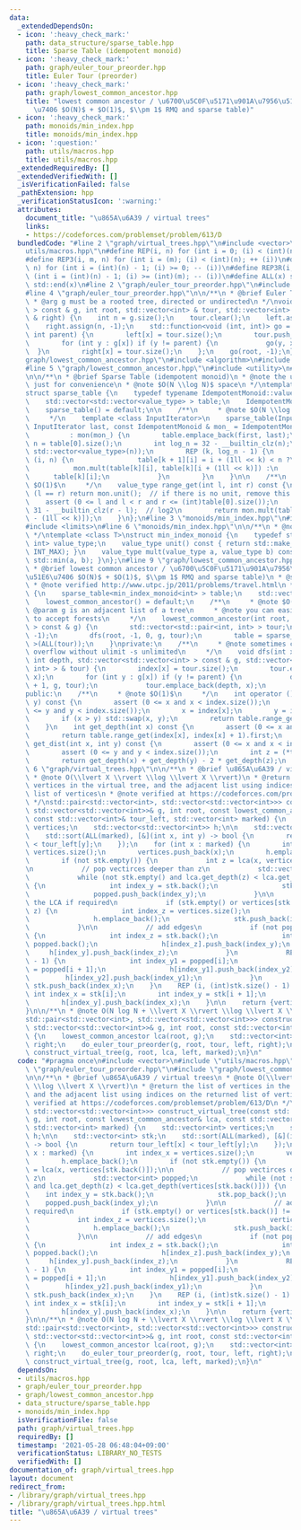 ```yaml
---
data:
  _extendedDependsOn:
  - icon: ':heavy_check_mark:'
    path: data_structure/sparse_table.hpp
    title: Sparse Table (idempotent monoid)
  - icon: ':heavy_check_mark:'
    path: graph/euler_tour_preorder.hpp
    title: Euler Tour (preorder)
  - icon: ':heavy_check_mark:'
    path: graph/lowest_common_ancestor.hpp
    title: "lowest common ancestor / \u6700\u5C0F\u5171\u901A\u7956\u5148 (\u524D\u51E6\
      \u7406 $O(N)$ + $O(1)$, $\\pm 1$ RMQ and sparse table)"
  - icon: ':heavy_check_mark:'
    path: monoids/min_index.hpp
    title: monoids/min_index.hpp
  - icon: ':question:'
    path: utils/macros.hpp
    title: utils/macros.hpp
  _extendedRequiredBy: []
  _extendedVerifiedWith: []
  _isVerificationFailed: false
  _pathExtension: hpp
  _verificationStatusIcon: ':warning:'
  attributes:
    document_title: "\u865A\u6A39 / virtual trees"
    links:
    - https://codeforces.com/problemset/problem/613/D
  bundledCode: "#line 2 \"graph/virtual_trees.hpp\"\n#include <vector>\n#line 2 \"\
    utils/macros.hpp\"\n#define REP(i, n) for (int i = 0; (i) < (int)(n); ++ (i))\n\
    #define REP3(i, m, n) for (int i = (m); (i) < (int)(n); ++ (i))\n#define REP_R(i,\
    \ n) for (int i = (int)(n) - 1; (i) >= 0; -- (i))\n#define REP3R(i, m, n) for\
    \ (int i = (int)(n) - 1; (i) >= (int)(m); -- (i))\n#define ALL(x) std::begin(x),\
    \ std::end(x)\n#line 2 \"graph/euler_tour_preorder.hpp\"\n#include <functional>\n\
    #line 4 \"graph/euler_tour_preorder.hpp\"\n\n/**\n * @brief Euler Tour (preorder)\n\
    \ * @arg g must be a rooted tree, directed or undirected\n */\nvoid do_euler_tour_preorder(std::vector<std::vector<int>\
    \ > const & g, int root, std::vector<int> & tour, std::vector<int> & left, std::vector<int>\
    \ & right) {\n    int n = g.size();\n    tour.clear();\n    left.assign(n, -1);\n\
    \    right.assign(n, -1);\n    std::function<void (int, int)> go = [&](int x,\
    \ int parent) {\n        left[x] = tour.size();\n        tour.push_back(x);\n\
    \        for (int y : g[x]) if (y != parent) {\n            go(y, x);\n      \
    \  }\n        right[x] = tour.size();\n    };\n    go(root, -1);\n}\n#line 2 \"\
    graph/lowest_common_ancestor.hpp\"\n#include <algorithm>\n#include <cassert>\n\
    #line 5 \"graph/lowest_common_ancestor.hpp\"\n#include <utility>\n#line 5 \"data_structure/sparse_table.hpp\"\
    \n\n/**\n * @brief Sparse Table (idempotent monoid)\n * @note the unit is required\
    \ just for convenience\n * @note $O(N \\log N)$ space\n */\ntemplate <class IdempotentMonoid>\n\
    struct sparse_table {\n    typedef typename IdempotentMonoid::value_type value_type;\n\
    \    std::vector<std::vector<value_type> > table;\n    IdempotentMonoid mon;\n\
    \    sparse_table() = default;\n\n    /**\n     * @note $O(N \\log N)$ time\n\
    \     */\n    template <class InputIterator>\n    sparse_table(InputIterator first,\
    \ InputIterator last, const IdempotentMonoid & mon_ = IdempotentMonoid())\n  \
    \          : mon(mon_) {\n        table.emplace_back(first, last);\n        int\
    \ n = table[0].size();\n        int log_n = 32 - __builtin_clz(n);\n        table.resize(log_n,\
    \ std::vector<value_type>(n));\n        REP (k, log_n - 1) {\n            REP\
    \ (i, n) {\n                table[k + 1][i] = i + (1ll << k) < n ?\n         \
    \           mon.mult(table[k][i], table[k][i + (1ll << k)]) :\n              \
    \      table[k][i];\n            }\n        }\n    }\n\n    /**\n     * @note\
    \ $O(1)$\n     */\n    value_type range_get(int l, int r) const {\n        if\
    \ (l == r) return mon.unit();  // if there is no unit, remove this line\n    \
    \    assert (0 <= l and l < r and r <= (int)table[0].size());\n        int k =\
    \ 31 - __builtin_clz(r - l);  // log2\n        return mon.mult(table[k][l], table[k][r\
    \ - (1ll << k)]);\n    }\n};\n#line 3 \"monoids/min_index.hpp\"\n#include <climits>\n\
    #include <limits>\n#line 6 \"monoids/min_index.hpp\"\n\n/**\n * @note a semilattice\n\
    \ */\ntemplate <class T>\nstruct min_index_monoid {\n    typedef std::pair<T,\
    \ int> value_type;\n    value_type unit() const { return std::make_pair(std::numeric_limits<T>::max(),\
    \ INT_MAX); }\n    value_type mult(value_type a, value_type b) const { return\
    \ std::min(a, b); }\n};\n#line 9 \"graph/lowest_common_ancestor.hpp\"\n\n/**\n\
    \ * @brief lowest common ancestor / \u6700\u5C0F\u5171\u901A\u7956\u5148 (\u524D\
    \u51E6\u7406 $O(N)$ + $O(1)$, $\\pm 1$ RMQ and sparse table)\n * @see https://www.slideshare.net/yumainoue965/lca-and-rmq\n\
    \ * @note verified http://www.utpc.jp/2011/problems/travel.html\n */\nstruct lowest_common_ancestor\
    \ {\n    sparse_table<min_index_monoid<int> > table;\n    std::vector<int> index;\n\
    \    lowest_common_ancestor() = default;\n    /**\n     * @note $O(N)$\n     *\
    \ @param g is an adjacent list of a tree\n     * @note you can easily modify this\
    \ to accept forests\n     */\n    lowest_common_ancestor(int root, std::vector<std::vector<int>\
    \ > const & g) {\n        std::vector<std::pair<int, int> > tour;\n        index.assign(g.size(),\
    \ -1);\n        dfs(root, -1, 0, g, tour);\n        table = sparse_table<min_index_monoid<int>\
    \ >(ALL(tour));\n    }\nprivate:\n    /**\n     * @note sometimes causes stack\
    \ overflow without ulimit -s unlimited\n     */\n    void dfs(int x, int parent,\
    \ int depth, std::vector<std::vector<int> > const & g, std::vector<std::pair<int,\
    \ int> > & tour) {\n        index[x] = tour.size();\n        tour.emplace_back(depth,\
    \ x);\n        for (int y : g[x]) if (y != parent) {\n            dfs(y, x, depth\
    \ + 1, g, tour);\n            tour.emplace_back(depth, x);\n        }\n    }\n\
    public:\n    /**\n     * @note $O(1)$\n     */\n    int operator () (int x, int\
    \ y) const {\n        assert (0 <= x and x < index.size());\n        assert (0\
    \ <= y and y < index.size());\n        x = index[x];\n        y = index[y];\n\
    \        if (x > y) std::swap(x, y);\n        return table.range_get(x, y + 1).second;\n\
    \    }\n    int get_depth(int x) const {\n        assert (0 <= x and x < index.size());\n\
    \        return table.range_get(index[x], index[x] + 1).first;\n    }\n    int\
    \ get_dist(int x, int y) const {\n        assert (0 <= x and x < index.size());\n\
    \        assert (0 <= y and y < index.size());\n        int z = (*this)(x, y);\n\
    \        return get_depth(x) + get_depth(y) - 2 * get_depth(z);\n    }\n};\n#line\
    \ 6 \"graph/virtual_trees.hpp\"\n\n/**\n * @brief \u865A\u6A39 / virtual trees\n\
    \ * @note O(\\lvert X \\rvert \\log \\lvert X \\rvert)\n * @return the list of\
    \ vertices in the virtual tree, and the adjacent list using indices on the returned\
    \ list of vertices\n * @note verified at https://codeforces.com/problemset/problem/613/D\n\
    \ */\nstd::pair<std::vector<int>, std::vector<std::vector<int>>> construct_virtual_tree(const\
    \ std::vector<std::vector<int>>& g, int root, const lowest_common_ancestor& lca,\
    \ const std::vector<int>& tour_left, std::vector<int> marked) {\n    std::vector<int>\
    \ vertices;\n    std::vector<std::vector<int>> h;\n\n    std::vector<int> stk;\n\
    \    std::sort(ALL(marked), [&](int x, int y) -> bool {\n        return tour_left[x]\
    \ < tour_left[y];\n    });\n    for (int x : marked) {\n        int index_x =\
    \ vertices.size();\n        vertices.push_back(x);\n        h.emplace_back();\n\
    \        if (not stk.empty()) {\n            int z = lca(x, vertices[stk.back()]);\n\
    \n            // pop vectirces deeper than z\n            std::vector<int> popped;\n\
    \            while (not stk.empty() and lca.get_depth(z) < lca.get_depth(vertices[stk.back()]))\
    \ {\n                int index_y = stk.back();\n                stk.pop_back();\n\
    \                popped.push_back(index_y);\n            }\n\n            // add\
    \ the LCA if required\n            if (stk.empty() or vertices[stk.back()] !=\
    \ z) {\n                int index_z = vertices.size();\n                vertices.push_back(z);\n\
    \                h.emplace_back();\n                stk.push_back(index_z);\n\
    \            }\n\n            // add edges\n            if (not popped.empty())\
    \ {\n                int index_z = stk.back();\n                int index_y =\
    \ popped.back();\n                h[index_z].push_back(index_y);\n           \
    \     h[index_y].push_back(index_z);\n            }\n            REP (i, (int)popped.size()\
    \ - 1) {\n                int index_y1 = popped[i];\n                int index_y2\
    \ = popped[i + 1];\n                h[index_y1].push_back(index_y2);\n       \
    \         h[index_y2].push_back(index_y1);\n            }\n        }\n       \
    \ stk.push_back(index_x);\n    }\n    REP (i, (int)stk.size() - 1) {\n       \
    \ int index_x = stk[i];\n        int index_y = stk[i + 1];\n        h[index_x].push_back(index_y);\n\
    \        h[index_y].push_back(index_x);\n    }\n\n    return {vertices, h};\n\
    }\n\n/**\n * @note O(N log N + \\lvert X \\rvert \\log \\lvert X \\rvert)\n */\n\
    std::pair<std::vector<int>, std::vector<std::vector<int>>> construct_virtual_tree(const\
    \ std::vector<std::vector<int>>& g, int root, const std::vector<int>& marked)\
    \ {\n    lowest_common_ancestor lca(root, g);\n    std::vector<int> tour, left,\
    \ right;\n    do_euler_tour_preorder(g, root, tour, left, right);\n    return\
    \ construct_virtual_tree(g, root, lca, left, marked);\n}\n"
  code: "#pragma once\n#include <vector>\n#include \"utils/macros.hpp\"\n#include\
    \ \"graph/euler_tour_preorder.hpp\"\n#include \"graph/lowest_common_ancestor.hpp\"\
    \n\n/**\n * @brief \u865A\u6A39 / virtual trees\n * @note O(\\lvert X \\rvert\
    \ \\log \\lvert X \\rvert)\n * @return the list of vertices in the virtual tree,\
    \ and the adjacent list using indices on the returned list of vertices\n * @note\
    \ verified at https://codeforces.com/problemset/problem/613/D\n */\nstd::pair<std::vector<int>,\
    \ std::vector<std::vector<int>>> construct_virtual_tree(const std::vector<std::vector<int>>&\
    \ g, int root, const lowest_common_ancestor& lca, const std::vector<int>& tour_left,\
    \ std::vector<int> marked) {\n    std::vector<int> vertices;\n    std::vector<std::vector<int>>\
    \ h;\n\n    std::vector<int> stk;\n    std::sort(ALL(marked), [&](int x, int y)\
    \ -> bool {\n        return tour_left[x] < tour_left[y];\n    });\n    for (int\
    \ x : marked) {\n        int index_x = vertices.size();\n        vertices.push_back(x);\n\
    \        h.emplace_back();\n        if (not stk.empty()) {\n            int z\
    \ = lca(x, vertices[stk.back()]);\n\n            // pop vectirces deeper than\
    \ z\n            std::vector<int> popped;\n            while (not stk.empty()\
    \ and lca.get_depth(z) < lca.get_depth(vertices[stk.back()])) {\n            \
    \    int index_y = stk.back();\n                stk.pop_back();\n            \
    \    popped.push_back(index_y);\n            }\n\n            // add the LCA if\
    \ required\n            if (stk.empty() or vertices[stk.back()] != z) {\n    \
    \            int index_z = vertices.size();\n                vertices.push_back(z);\n\
    \                h.emplace_back();\n                stk.push_back(index_z);\n\
    \            }\n\n            // add edges\n            if (not popped.empty())\
    \ {\n                int index_z = stk.back();\n                int index_y =\
    \ popped.back();\n                h[index_z].push_back(index_y);\n           \
    \     h[index_y].push_back(index_z);\n            }\n            REP (i, (int)popped.size()\
    \ - 1) {\n                int index_y1 = popped[i];\n                int index_y2\
    \ = popped[i + 1];\n                h[index_y1].push_back(index_y2);\n       \
    \         h[index_y2].push_back(index_y1);\n            }\n        }\n       \
    \ stk.push_back(index_x);\n    }\n    REP (i, (int)stk.size() - 1) {\n       \
    \ int index_x = stk[i];\n        int index_y = stk[i + 1];\n        h[index_x].push_back(index_y);\n\
    \        h[index_y].push_back(index_x);\n    }\n\n    return {vertices, h};\n\
    }\n\n/**\n * @note O(N log N + \\lvert X \\rvert \\log \\lvert X \\rvert)\n */\n\
    std::pair<std::vector<int>, std::vector<std::vector<int>>> construct_virtual_tree(const\
    \ std::vector<std::vector<int>>& g, int root, const std::vector<int>& marked)\
    \ {\n    lowest_common_ancestor lca(root, g);\n    std::vector<int> tour, left,\
    \ right;\n    do_euler_tour_preorder(g, root, tour, left, right);\n    return\
    \ construct_virtual_tree(g, root, lca, left, marked);\n}\n"
  dependsOn:
  - utils/macros.hpp
  - graph/euler_tour_preorder.hpp
  - graph/lowest_common_ancestor.hpp
  - data_structure/sparse_table.hpp
  - monoids/min_index.hpp
  isVerificationFile: false
  path: graph/virtual_trees.hpp
  requiredBy: []
  timestamp: '2021-05-28 06:48:04+09:00'
  verificationStatus: LIBRARY_NO_TESTS
  verifiedWith: []
documentation_of: graph/virtual_trees.hpp
layout: document
redirect_from:
- /library/graph/virtual_trees.hpp
- /library/graph/virtual_trees.hpp.html
title: "\u865A\u6A39 / virtual trees"
---
```

